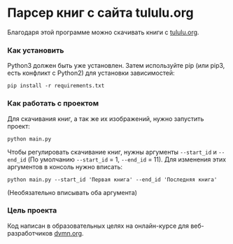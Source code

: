 # Парсер книг с сайта tululu.org

Благодаря этой программе можно скачивать книги с [tululu.org](https://tululu.org/).

### Как установить

Python3 должен быть уже установлен. Затем используйте pip (или pip3, есть конфликт с Python2) для установки зависимостей:
```
pip install -r requirements.txt
```

### Как работать с проектом

Для скачивания книг, а так же их изображений, нужно запустить проект:
```
python main.py
```

Чтобы регулировать скачивание книг, нужны аргументы `--start_id` и `--end_id` (По умолчанию `--start_id` = 1, `--end_id` = 11). Для изменения этих аргументов в консоль нужно вписать:
```
python main.py --start_id 'Первая книга' --end_id 'Последняя книга'
```
(Необязательно вписывать оба аргумента)

### Цель проекта

Код написан в образовательных целях на онлайн-курсе для веб-разработчиков [dvmn.org](https://dvmn.org/).